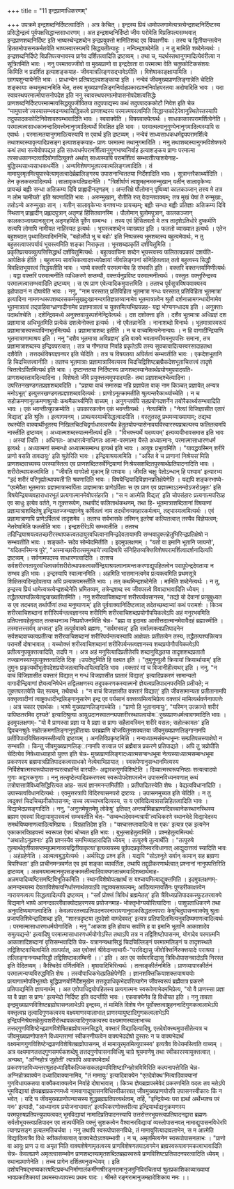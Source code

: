 +++
title = "11 इन्द्रप्राणाधिकरणम्"

+++
उपक्रमे इन्द्रशब्दनिर्दिष्टत्वादिति । अत्र केचित् । इन्द्रस्य प्रियं धामोपजगामेत्यत्रत्येन्द्रशब्दनिर्दिष्टस्य प्रसिद्धेन्द्रत्वं पूर्वपक्षसिद्धान्तसाधारणम् । अत इन्द्रशब्दनिर्दिष्टो जीवः परोवेति विप्रतिपत्यसम्भवात् इन्द्रप्राणशब्दनिर्दिष्ट इति भाष्यस्थेन्द्रशब्देन इन्द्रप्रयुक्त्तो मामितिशब्द एव विवक्षणीयः । तस्य च द्वितीयान्तत्वेन हिततमोपासनकर्मतयेति भाष्यस्वारस्यमपि सिद्धयतीत्याहुः । नन्विन्द्रशब्देनेति । न तु मामिति शब्देनेत्यर्थः । इन्द्रशब्दनिर्दिष्टे विप्रतिपत्यभावस्य प्रागेव दर्शितत्वादिति द्रष्टव्यम् । तथा च, मदर्थस्तथानुगमादित्येवंरीत्या न सूत्रितमिति भावः । ननु परमतवज्जीवो वा मुख्यप्राणो वा इन्द्रदेवता वा परमात्मा वेति चतुष्कोटिकसंशयः किमिति न प्रदर्शित इत्याशङ्कयाह- जीवमात्रलिङ्गसद्भावेऽपीति । विशेषाकाङ्क्षायामिति । छागपशुन्यायेनेति भावः । प्राधान्येन प्रतिपाद्यत्वशङ्काया इति । नन्वेवं जीवमुख्यप्राणलिङ्गान्नेति चेदिति शङ्कायाः कथमुत्थानमिति चेत्, तस्य मुख्यप्राणलिङ्गनिर्वाहप्रकारप्रश्ननिर्वाहपरतया अदोषादिति भावः । यदा स्वावस्थपरमात्मोपासनोपदेश इति ननु स्वावस्थपरमात्मोपासनोपदेशत्वसिद्धेः प्राणशब्दनिर्दिष्टपरमात्मत्वसिद्धयुपजीवितया तदुपपाद्यस्य कथं तदुपपादककोटौ निवेश इति चेन्न "मामुपास्वे'त्यस्यासम्भवदन्यथासिद्धिकत्वे प्राणशब्दस्य परमात्मपरत्वमिति सिद्धान्तकोटेरेवानुत्थितेस्तस्यापि तदुपपादककोटिनिवेशावश्यम्भावादिति भावः । स्ववाक्येति । विषयवाक्येत्यर्थः । साधकाकारपरामर्शित्वेनेति । परमात्मत्वसाधकानन्दादिमत्त्वेनानुगमादित्यर्थो विवक्षित इति भावः । परमात्मत्वानुगुण्येनानुगमादित्यस्यापि स एवार्थः । परमात्मतयानुगमादित्यस्यापि स एवार्थ इति द्रष्टव्यम् । नन्वेवं साध्यसाधकधर्मद्वयपरामर्शित्वे तथाशब्दस्यावृत्यादिप्रसङ्ग इत्याशङ्कयाह- प्राणः परमात्मा तथानुगमादिति । ननु तथाशब्दस्यानुगमविशेषणत्वे कथं तथा सत्येवोपपद्यत इति साध्यधर्मपरामर्शित्वानुगुणभाष्यनिर्वाह इत्याशङ्कय प्राणः परमात्मा तत्साधकानन्दत्वादियोगादित्युक्त्ते अर्थात् साध्यस्यापि परामर्शित्वं सम्भवतीत्याशयेनाह- बुद्धिस्थसाध्यसाधकधर्मेति । अन्यविशेषणभूतपरमात्मलिङ्गत्वादिति । तं मामायुरमृतमित्युपास्वेत्यामृतत्वादेर्ब्रह्मलिङ्गस्य उपासनान्विततया निर्देशादिति भावः । सूत्रान्तरैकार्थ्यादिति । तेन कृतकरत्वादित्यर्थः ।सालावृकयतिप्रदानेति । "त्रिशीर्षाणं त्वाष्ट्रमहनमरुन्मुखान् यतीन् सालावृकेभ्यः प्रायच्छं बह्वीः सन्धा अतिक्रम्य दिवि प्राह्लादीनतृणहम् । अन्तरिक्षे पौलोमान् पृथिव्यां कालकञ्जान् तस्य मे तत्र न लोम चामीयते' इति श्रवणादिति भावः । अरुन्मुखान्, रौतीति रुत् वेदान्तवाक्यम्; तत्र मुखं येषां ते रुन्मुखाः, ततोऽन्ये अरुन्मुखाः तान् । यतीन् सालावृकेभ्यः वनश्वभ्यः प्रायच्छम्; बह्वीः सन्धाः बह्वीः प्रतिज्ञाः अतिक्रम्य दिवि स्थितान् प्राह्लादीन् प्रह्लादपुत्रान् अतृणहं हिंसितवानस्मि । पौलोमान् पुलोमपुत्रान्, कालकञ्जान् कालकञ्जाख्यानसुरान् अतृणहमिति पूर्वेण सम्बन्धः । तस्य एवं हिंसितवतो मे तत्र तादृशेऽतिधोरे दुष्कर्मणि सत्यपि लोमापि नामीयत नाहिंस्यत इत्यर्थः । भूयस्त्वशब्देन व्याख्यात इति । फलतो व्याख्यात इत्यर्थः । एतेन बहुशब्दात् पृथ्वादित्वादिमनिचि, "बहोर्लोपो भू च बहोः' इति निष्पन्नस्य भूमशब्दस्य बहुत्वमेवार्थः, न तु बहुतरत्वापरपर्यायं भूयस्त्वमिति शङ्का निराकृता । भूमशब्दप्रकृतिं दर्शयितुमिति । प्रकृतिप्रत्ययव्युत्पत्तिसिद्धार्थं दर्शयितुमित्यर्थः । बहुत्ववाचिना शब्देन भूयस्त्वस्य फलितत्वप्रकारं दशर्यति- आपेक्षिकं हीति । बहुत्वस्य सावधिकत्वादवध्यपेक्षायां जीवलिङ्गानां संनिहितत्वात् ततो बहुत्वस्य सिद्धौ विवक्षितभूयस्त्वं सिद्धयतीति भावः । भाष्ये वक्त्तरि परमत्मन्येव हि संभवति इति । वक्त्तरि वक्त्तन्तर्यामिणीत्यर्थः । यद्वा वक्त्तरि परमात्मनीति व्यधिकरणे सप्तम्यौ, वक्त्तर्यनुप्रविष्ट परमात्मनीत्यर्थः । वस्तुतः वक्त्तुरिन्द्रस्य परमात्मत्वासम्भवादिति द्रष्टव्यम् । स एष प्राण एवेत्यादिकमुपात्तमिति । ततश्च पूर्वसूत्रविषयवाक्यस्य इहोपादानं न दोषायेति भावः । ननु, "नाम परस्तात् प्रतिविहिता भूतमात्रा गन्धः परस्तात् प्रतिविहिता भूतमात्रा' इत्यादिना नामगन्धरूपशब्दरसकर्मसुखदुःखानन्दगतिज्ञातव्यानामेव भूतमात्रात्वेन श्रुतौ दर्शनान्नामगन्धादीनामेव भूतमात्रात्वं तद्ग्राहिवाग्ध्राणादीनामेव प्रज्ञामात्रात्वं च युक्त्तमित्यभिप्रयन्नह- यद्वा भोग्यगन्धादय इति । अनुक्त्ताः पदार्थाश्चेति । दशेन्द्रियमध्ये अनुक्त्तवायुस्पर्शनेन्द्रियेत्यर्थः । दश दशोक्त्ता इति । दशैव भूतमात्रा अधिप्रज्ञं दश प्रज्ञामात्रा अधिभूतमिति प्रत्येकं दशत्वेनोक्त्ता इत्यर्थः । नो एवैतन्नानेति । नानाशब्दो विनार्थः । भूतमात्रास्वरूपं प्रज्ञामात्रास्वरूपाविनाभूतमित्यर्थः । प्रज्ञामात्राशब्द इतीति । न च वाच्यमित्यनेनान्वयः । न हि वागादीन्द्रियाणि भूतमात्राणामाश्रय इति । ननु "दशैव भूतमात्रा अविप्रज्ञम्' इति वाक्ये भवतामपीयमनुपपत्तिः समाना, तत्र प्रज्ञामात्राशब्दस्य इन्द्रियपरत्वात् । तत्र च गौणतया निर्वाहे प्रकृतेऽपि तस्य सुवचत्वादित्यस्वरसादाहतथा दशैवेति । तत्तदर्थविषयज्ञानपर इति चेदिति । तत्र च विषयतया अपिर्तत्वं सम्भवतीति भावः । एकदेशभूतानि हि चिदचित्तत्त्वानीति । ततश्च भूतमात्राः प्रज्ञामात्रास्वित्यस्य चिदचिद्विशिष्टब्रह्मैकदेशभूताचित्तत्त्वं तादृशे चित्तत्वेऽर्पितमित्यर्थ इति भावः । दृष्टान्ततया निर्दिष्टस्य प्राणशब्दस्यानेकार्थप्रयोगमुपपादयति- प्राणशब्दस्तावदित्यादिना । विशेषतो जीवे प्रयुक्त्तत्वमुपपादयति- तथा प्रज्ञाशब्दश्चेत्यादिना । उपरितनखण्डगतप्रज्ञाशब्दवदिति । "प्रज्ञया वाचं समारुह्य नहि प्रज्ञापेता वाक् नाम किञ्चत् प्रज्ञायेत् अन्यत्र मनोऽभूत्' इत्युत्तरखण्डगतप्रज्ञाशब्दवदित्यर्थः । प्राणोऽनूत्क्रामतीति श्रुत्यन्तरैकार्थ्याच्चेति । न च सहोक्रमणानूत्क्रमणश्रुत्योः कथमैकार्थ्यमिति वाच्यम् । अनुगन्तर्यपि सहप्रयोगदशर्नेन तयोरैकार्थ्यसम्भवादिति भावः । एकं भवन्तीत्युपक्रम्येति । उपकारकत्वेन एकं भवन्तीत्यर्थः । नेत्यामिति । "नेत्यां विजिज्ञासीत एतारं विद्यात्' इति श्रुतिः । इत्यागमनम् । प्राबल्यस्यार्थसिद्धत्वादपीति । वस्तुतस्तु प्रथमव्याख्यायाम्; तद्यथा रथस्येति वाक्यार्थीभूतस्य निखिलचिदचिद्वर्गाधारत्वस्यैव हेतुतयोपन्यासेनावयविस्वारस्यप्राबल्यस्य फलितत्वमपि नास्तीति द्रष्टव्यम् । अध्यात्मशब्दस्यात्मनीत्यर्थ इति । "विभक्त्त्यर्थे यदव्ययम्' इत्यव्ययीभावसमास इति भावः । अस्यां त्विति । अधिगतः- आधारत्वेनाधिगतः आत्मा-परमात्मा यैस्ते अध्यात्मानः, परमात्मासाधारणधर्म इत्यर्थः । अध्यात्मनां सम्बन्धो अध्यात्मसम्बन्ध इत्यर्थ इति भावः । आयुषः प्रभुत्वमिति । "यावद्धयस्मिन् शरीरे प्राणो वसति तावदायुः' इति श्रुतेरिति भावः । इन्द्रियाश्रयत्वमिति । "अस्ति वे च प्राणानां निश्रेयस'मिति प्राणशब्दवाच्यस्य परस्यास्तित्व एव प्राणशब्दितसर्वेन्द्रियाणां निःश्रेयसशब्दितपुरुषार्थप्रतिपादनादिति भावः । शरीरोत्थापकत्वमिति । "जीवति वागपेतो मूकान् हि पश्यामः । जीवति चक्षुः पेतोऽन्धान् हि पश्याम' इत्यारभ्य "इदं शरीरं परिगृह्योत्थापयती'ति श्रवणादिति भावः । विषयेन्द्रियादिविज्ञानप्रतिक्षेपेणेति । यद्यपि शङ्करभाष्ये- "एवमेवैता भूतमात्राः प्रज्ञामात्रास्वर्पिताः प्राज्ञामात्राः प्राणेऽर्पिताः स एष प्राण एव प्रज्ञात्माऽऽनन्दोऽजरोऽमृतः' इति विषयेन्द्रियव्यवहाराधारभूतं प्रत्यगात्मानमेवोपसंहरति । "स म आत्मेति विद्यत्' इति चोपसंहारः प्रत्यगात्मपरिग्रह एव साधुः इत्येव वर्तते, न तूक्त्तरूपेण, तथापीदं फलितार्थकथनम्, तथा हि- भूतमात्राशब्दितानां विषयाणां प्रज्ञामात्राशब्दितेषु इन्द्रियतज्जन्यज्ञानेषु कर्षितत्वं नाम तदधीनव्यवहारकर्मत्वम्, तद्भास्यत्वमित्यर्थः । एवं प्रज्ञामात्राणापि प्राणेऽर्पितत्वं तादृशमेव । ततश्च सर्वभासके तस्मिन् इतरेषां कल्पितत्वात् तस्यैव विज्ञेयत्वम्; नेतरेषामिति फलतीति भावः । इन्द्रशरीरेऽपि सम्भवतीति । ततश्च तदिन्द्रियाश्रयत्वतच्छरीरस्थापकत्वतदायुरवधित्वानामिन्द्रदेवतायामपि सम्भवादुक्त्तहेतुभिरिन्द्रप्रतिक्षेषो न सम्भवतीति भावः । शङ्कते- सदेव सोम्येदमितीति । इदमुपलक्षणम् । "यतो वा इमानि भूतानि जायन्ते', "यदितमस्मिन्त्र पुरे', "अस्माच्छारीरात्समुत्थाये'त्यादिष्वपि संनिहितव्यक्त्तिविशेषपरामर्शित्वादर्शनादित्यपि द्रष्टव्यम् । सर्वनामपदस्य साधारणत्वादिति । ततश्च सर्वशरीरगतायुरवधित्वसर्वशरीरोत्थापकत्वसर्वेन्द्रियाश्रयत्वानामन्तःकरणाद्युपहितत्वेन पराग्रूपेन्द्रदेवताया न सम्भव इति भावः । इन्द्रस्यापि स्वात्मानमिति । अहमिति भासमानत्वमेव प्रत्यक्त्वमिति प्रथमसूत्रे शिक्षितत्वदिन्द्रदेवताया अपि प्रत्यक्त्वमस्तीति भावः । तत् कथमिन्द्रशब्देनेति । मामिति शब्देनेत्यर्थः । न तु, इन्द्रस्य प्रियं धामेत्यत्रत्येन्द्रशब्देनेति भ्रमितव्यम्, तत्रेन्द्रशब्द स्य जीवपरत्वे विवादाभावादिति ध्येयम् । तद्धैतत्पश्यन्नित्येतद्वयाख्यारितमिति । ननु शरीरवाचिशब्दानां शरीरपर्यवसानस्य, "तद्यो यो देवानां प्रत्युबुध्यत स एव तदभवत् तर्थार्पीणां तथा मनुष्याणाम्' इति पूर्ववाक्यानिर्दिष्टत्वात् तदेतच्छब्दाभ्यां कथं परामर्शः । किञ्च शरीरवाचिशब्दानां शरीरिपर्यन्तत्वज्ञानस्य शरीरिणि शरीरवाचिशब्दप्रयोगौपयिकत्वेऽपि अहं मनुरभवमिति प्रतिपत्तावहेतुत्वात् तत्कथनञ्च निष्प्रयोजनमिति चेन्न- "ब्रह्म वा इदामग्र आसीत्तदात्मानमेवावैदहं ब्रह्मास्मीति । तस्मात्तत्त्सर्वम् अभवत्' इति तत्पूर्ववाक्ये ब्रह्मणः, "सर्वमभवत्' इति सर्वात्मक्त्वप्रतिपादनेन सर्वशब्दवाच्यत्वप्रतीत्या शरीरवाचिशब्दानां शरीरिपर्यन्तत्वस्यापि आक्षेपतः प्रतीतत्वेन तस्य, तद्धैतत्पश्यन्नित्यत्र परामर्शे दोषाभावात् । यच्चोक्त्तं शरीरवाचिशब्दानां शरीरिपर्यन्तत्वज्ञानस्य शब्दप्रयोगौपयिकत्वेऽपि प्रतीत्यनुपयुक्त्तत्वादिति, तदपि न । अत्र अहं मनुरित्यादिप्रतीतेरपि शब्दानुविद्धतया तादृशशब्दप्रतातौ तज्खानस्याप्युपयुक्त्तत्वादिति दिक् ।उपदेष्टुमिति हि वक्ष्यत इति । "तुमुनूण्वुलौ क्रियायां क्रियार्थायाम्' इति तुमुनः प्रकृत्यर्थीभूतोपदेशप्रयोजतत्वाभिधायित्वादिति भावः ।वक्त्तारं मां च विजानीहीत्यथर् इति । ननु, "न वाचं विजिज्ञासीत वक्त्तारं विद्यात् न गन्धं विजज्ञासीत घ्रातारं विद्यात्' इत्यादिप्रकरणं सामान्यतो वागादीन्द्रियाणां ज्ञेयत्वनिषेधेन तद्विलक्षणस्य तदुपकरणकस्यात्मनो ज्ञेयत्वप्रतिपादनपरमिति प्रतीयते; न तूक्त्तपरतयेति चेत् सत्यम्, तथैवार्थः । "न वाचं विजज्ञासीत वक्त्तारं विद्यात्' इति जीवसामान्यता प्रतीतानामपि वक्त्तृत्वादीनां त्वाष्ट्रवधादीन्द्रलिङ्गानुसारेण इन्द्र एव पर्यसानं वक्त्तव्यमित्यभिप्रेत्य वक्त्तारं मामित्यर्थवर्णनापपत्तेः । अत्र चकार एवार्थकः । भाष्ये मुख्यप्राणलिङ्गाच्चेति । "प्राणो हि भूतानामायुः', "यस्मिन् उत्क्रान्ते शरीरं पापिष्ठतरमिव दृश्यते' इत्यादिश्रुत्या आयुःप्रदानस्वातन्त्र्पपशरीरस्थापत्वयोमर्ुख्यप्राणधर्मत्वावगमादिति भावः । इदमुपलक्षणम्- "यो वै प्राणस्सा प्रज्ञा या वै प्रज्ञा स प्राणः सहैतावस्मिन् शरीरे वसतः; सहोत्क्रामतः' इति द्विवचनश्रुतेः सहोत्क्रमणलिङ्गानुगृहीतायाः परब्रह्मणि योजयितुमशक्यतया जीवमुख्यप्राणलिङ्गानामपि प्रतीपिपादयिषितत्वमस्तीत्यपि द्रष्टव्यम् । अनतिविप्रकृष्टमिति । नन्वध्यात्मसंबन्धभूम्नः सम्प्रतिपन्नस्याक्षेपो न सम्भवति । किन्तु जीवमुख्यप्राणलिङ्ानामपि सत्त्वान्न परं ब्रह्मैवात्र प्रकरणे प्रतिपाद्यते । अपि तु त्रय्रोपीति चेदित्येव निषेध्याध्याहारो युक्त्त इति चेन्न- मुख्यप्राणलिङ्गादध्यात्मसग्बन्धभूमा नेत्यस्याध्यात्मसम्बन्धभूमा प्रकरणस्य ब्रह्ममात्रप्रितिपादकत्वसाधको नेत्येवाभिप्रायात् । स्वरूपेणानुसन्धानमित्यस्य निर्विशेषात्मस्वरूपोपासनपरत्वभ्रान्तिं वारयति- अद्वारकगुणविशिष्टेति । दिव्यात्मस्वरूपनिष्ठाः सत्यत्वादयो गुणाः अद्वारकगुणाः । ननु तत्सृष्टेत्यादिप्रकरणस्य स्वरूपोपदेशपरत्वेन उपासनविध्यनवणात् कथं तत्रोपासात्रैविध्यसिद्धिरित्यत आह- सत्यं ज्ञानमनन्तमितीति । प्रतीपादितस्येति शेषः । वेद्यत्वविधानादिति । उपास्यत्वविधानदित्यर्थः । एवमुत्तरत्रापि विदिरुपासनपरो द्रष्टव्यः । उपासनमुच्यत इति चेदिति । न तु त्वदुक्त्तं चिदचिच्छरीकोपासनम्; सच्च त्यच्चाभवदित्यस्य, स य एवंविदित्यत्रासन्निहितत्वादिति भावः । विद्याभेदप्रसङ्गादिति । ननु, "अनुत्तमेषूत्तमेषु लोकेषु' इतिवत् अन्तर्यामिब्राह्मणादिवच्चानेकस्थानस्थिस्य ब्रह्मण एवस्यां विद्यायामुपास्यत्वं सम्भवतीति चेत्- "सम्बन्धादेवमन्यत्रापी'त्यधिकरणे स्थानभेदे विद्याभेदस्य समर्थयिष्यमाणत्वादित्यमिप्रायः । विग्रहातिदेश इति । "यश्चासप्तावादित्ये स एकः' इत्यत्र एक इत्यनेन एकाकारविग्रहवत्त्वं स्वरूपत ऐक्यं चोच्यत इति भावः । बुभुत्साहेतुत्वमिति । प्रश्नहेतुत्वमित्यर्थः "अथातोऽनुप्रश्नाः' इति प्रश्नस्यैव समभिव्याहारादिति ध्येयम् । तत्पुरुषे तुल्यार्थेति । "तत्पुरुषे तुल्यार्थतृतीयासप्तम्युपमानाव्ययद्वितीयाकृत्या'इत्यव्ययस्य पूर्वपदप्रकृतिस्वरविधानात् आद्युदात्तत्वं स्यादिति भावः । अहंग्रहेणेति । आत्मत्वबुद्धयेत्यर्थः । अर्थसिद्धः प्रश्न इति । यद्यपि "सोऽश्नुते सर्वान् कामान् सह ब्रह्मणा विपश्चिता' इति प्राचीनमन्त्रवर्णत एव इयं शङ्का व्यावर्तिता, तथापि तद्दृढीकरणार्थत्वात् प्रश्नानां नानुपपत्तिरिति द्रष्टव्यम् । अन्नमयमात्मानमुपसङ्क्रामतीत्यादिवाक्यगतान्नमयादिशब्दार्थमाह- अन्नमयादिव्यष्टिसमष्टिविभूतिकमिति । स्थानविशेषोपलक्षार्थं स यश्चायमित्याद्युक्त्तमिति । इदमुपलक्षणम्- आनन्दमयस्य देवताविशेषत्वनिर्धारणार्थतयाऽपि तद्वाक्यसाफल्यम्; आदित्यान्तवर्तिनः पुण्डरीकाक्षत्वेन नारायणत्वत्य सिद्धत्वादित्यपि द्रष्टव्यम् । "सर्वं प्रोक्त्तं त्रिविधं ब्रह्ममेतत्' इति त्रैविध्यप्रतिपादकस्फुटतरवाक्ये विद्यमाने भाष्ये आनन्दवल्लीवाक्योदाहरणस्य प्रयोजनमाह- भोक्त्तृभोग्ययोरित्यादिना । पाशुपताधिकरणे तथा अनुवदिष्यमाणत्वादिति । केवलपरतत्त्वप्रतिपादनपरनारायणानुवाकसिद्धतत्त्वपराः केषुचिदुपासनवाक्येषु श्रुताः प्रजापतिशिवेन्द्रादिशब्दा इति, "शास्त्रदृष्टया तूपदेशो वामदेववत्' इत्यत्र प्रतिपादितमित्यनुवदिष्यमाणत्वादित्यर्थः । परमात्मासाधारणधर्मयोगादिति । ननु "आकाश इति होवाच सर्वाणि ह वा इमानि भूतानि आकाशादेव समुत्पद्यन्ते' इत्यादिषु परमात्मासाधारणधर्मयोगोऽस्ति तथाऽपि तत्र न तद्विशिष्टोपासनम्, योगादेव परमात्मनि आकाशादिशब्दानां वृत्तिसम्भवादिति चेन्न- यत्रानन्यथासिद्धं चिदचिल्लिङ्गं परमात्मलिङ्गं च तादृशस्थले तद्विशिष्टवाचित्वमिति तात्पर्यात्, अत एवोक्त्तं श्रीवेदान्ताचार्यैः-"परविद्यासु जीवोक्त्तिर्निरुक्त्तयादेः पराश्रया । तल्लिङ्गानन्यथासिद्धौ तद्विशिष्टावलम्बिनी ।।' इति । अत एव सर्वपरविद्यासु त्रिविधोपासनवादोऽपि निरस्त इति वेदितव्यम् । कैश्चिदेवं वर्णितमिति । मृषावादिभिरित्यर्थः । तत्सङ्कीर्तनमिति । प्राणव्यापारकीर्तनं परमात्मन्यप्यविरुद्धमिति शेषः । तस्यौपाधिकभेदप्रतिक्षेपेणेति । ज्ञानशक्त्तिक्रियाशक्त्तयाश्रययोः प्रत्यागात्मोपविभूतयोः बुद्धिप्राणयोर्निर्देशमुखेन तत्तदुपाधिकृभेदपरित्यागेन जीवस्वरूपं ब्रह्मैवात्र प्रकरणे प्रतिपाद्यमिति ज्ञापनार्थम् । अत एवोपाधिद्वयोपहितस्य प्रत्यगात्मनः स्वरूपेणाभेदमभिप्रेत्य, "यो वै प्राणस्सा प्रज्ञा या वै प्रज्ञा स प्राणः' इत्यभेदो निर्दिष्ट इति वदन्तीति भावः । एकवाक्येनैव हि विधीयत इति । ननु तावता इन्द्रमुख्यप्राणविशिष्टब्रह्मोपासनलाभेऽपि इन्द्रस्य, तं मामिति विशेष णेन पूर्वोक्त्तत्वाष्ट्रहननादिगुणकत्वलाभेऽपि वक्त्तृत्वघ्र तृत्वादिगुणकत्वस्य वक्ष्यमाणस्यालाभात् प्राणस्यायुष्टादिगुणकत्वलाभेऽपि इन्द्रियनिश्रेयसहेतुत्वशरीरोत्थापकत्वादिगुणकत्वस्य वक्ष्यमाणस्यालाभाच्च तत्तद्गुणविशिष्टेन्द्रप्राणविशेषितब्रह्मोपासनसिद्धये, वक्त्तारं विद्यादित्यादिषु, एतदेवोक्त्त्थमुपासीतेत्यत्र च जीवमुख्यप्राणोपासने विध्यन्तराणां स्वीकरणीयत्वेन वाक्यभेददोषो दुस्तरः न च वाक्यभेदार्थं वक्ष्यमाणगुणविशिष्टेन्द्रप्राणविशेषितब्रह्मोपासनम्, तं मामायुरमृतमित्युपास्स्व' इत्यत्रैव विधेयमस्त्विति वाच्यम् । अत्र वक्ष्यमाणतत्तद्गुणसमर्पकशब्देषु तत्तद्गुणोपासनाविधिषु चाग्रे श्रूयमाणेषु तथा स्वीकारस्यायुक्त्तत्वात् । अन्यथा, "अग्निहोत्रं जुहोती' त्यत्रापि अवाक्यभेदार्थं प्रकरणगतविध्यन्तरश्रुतदध्यादिवैकल्पिकसकलद्रव्यविशिष्टाग्निहोत्रविविरिति कल्पनापत्तेरिति चेन्न- अग्निहोत्रवाक्येन दध्यादिवाक्यानामिव, "तं मामायुः' इत्यादिवाक्येन "एतदेवोक्थ'मित्यादिवाक्यानां गुणविधायकतया वाक्यैकवाक्यत्वेन निर्वाहे दोषाभावात् । किञ्च ज्ञेयब्रह्मपरमेवेदं प्रकरणमिति वदतः तव मतेऽपि भूमविद्यायां ज्ञेयब्रह्मप्रकरणमध्ये नामवागाद्युपासनविधिस्वीकारवत् जीवमुख्यप्राणयोरपि उपासनस्वीकारः किं न भवेत् । यदि च जीवमुख्यप्राणोपन्यासस्य शुद्धब्रह्मप्रतिपत्त्यर्थत्वम्, तर्हि, "इन्द्रियेभ्यः परा ह्यर्था अर्थेभ्यश्च परं मनः' इत्यादौ, "आध्यानाय प्रयोजनाभावात्' इत्यधिकरणोक्त्तरीत्या इन्द्रियार्थाद्यनुक्रमणस्य परमपुरुषप्रतिपत्त्युपायत्ववत् भूमविद्यायां नामादिप्रतिपादनस्यापि उत्तरोत्तरभूयस्त्वप्रतिपादनद्वारा ब्रह्मणः सर्वतोभूयस्त्वप्रतिपादन एव तात्पर्यमिति वक्त्तुं सुशकत्वेन वैश्वानरविद्यायां व्यस्तोपासनवत् नामाद्युपासनविधेरपि त्यागप्रसङ्ग इत्यलमतिचर्चया । ननु तथापि स्वरूपोपासनविधेः, तं मामायुरित्यादावलाभेन, स म आत्मेति विद्यादित्यत्रैव विधेः स्वीकर्तव्यत्वात् वाक्यभेदोऽवश्यम्भावी । न च, अमृतमित्यनेन स्वरूपोपासनलाभः । "प्राणो वा आयुः प्राण उ वा अमृत'मिति वाक्यशेषेणामृतत्वस्य प्राणविशेषणतयाऽवगमेन ब्रह्मस्वरूपावगमकत्वाभावादिति चेन्न- केवलप्राणे अमृतत्वासम्भवेन प्राणशब्दस्यामृतशब्दितब्रह्मस्वरूपे प्राणविशिष्टप्रतिपादनपरत्वादिति ध्येयम् । स्थानप्रमाणेनेति । तच्च प्रागेन दर्शितमनुसन्धेयम् । इति दशोपनिषद्भाष्यकारषष्टिप्रबन्धनिर्माणालंकर्मीणश्रीरङ्गरामानुजमुनिविरचितायां श्रुतप्रकाशिकाव्याख्यायां भावप्रकाशिकायां प्रथमस्यध्यायस्य प्रथमः पादः । श्रीमते रङ्गरामानुजमहादेशिकाय नमः ।।
